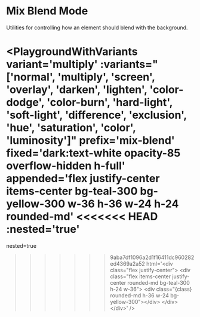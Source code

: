# Mix Blend Mode

Utilities for controlling how an element should blend with the background.

<PlaygroundWithVariants
  variant='multiply'
  :variants="['normal', 'multiply', 'screen', 'overlay', 'darken', 'lighten', 'color-dodge', 'color-burn', 'hard-light', 'soft-light', 'difference', 'exclusion', 'hue', 'saturation', 'color', 'luminosity']"
  prefix='mix-blend'
  fixed='dark:text-white opacity-85 overflow-hidden h-full'
  appended='flex justify-center items-center bg-teal-300 bg-yellow-300 w-36 h-36 w-24 h-24 rounded-md'
<<<<<<< HEAD
  :nested='true'
=======
  nested=true
>>>>>>> 9aba7df1096a2d1f16411dc960282ed4369a2a52
  html='&lt;div class=&quot;flex justify-center&quot;&gt;
    &lt;div class=&quot;flex items-center justify-center rounded-md bg-teal-300 h-24 w-36&quot;&gt;
      &lt;div class=&quot;{class} rounded-md h-36 w-24 bg-yellow-300&quot;&gt;&lt;/div&gt;
    &lt;/div&gt;
  &lt;/div&gt;'
/>
